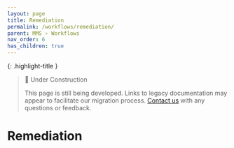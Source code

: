 ```yaml
---
layout: page
title: Remediation
permalink: /workflows/remediation/
parent: MMS › Workflows
nav_order: 6
has_children: true
---
```


{: .highlight-title }
> 🚧 Under Construction
>
> This page is still being developed. Links to legacy documentation may appear to facilitate our migration process. [Contact us](/metadata-documentation/contact/) with any questions or feedback.

# Remediation